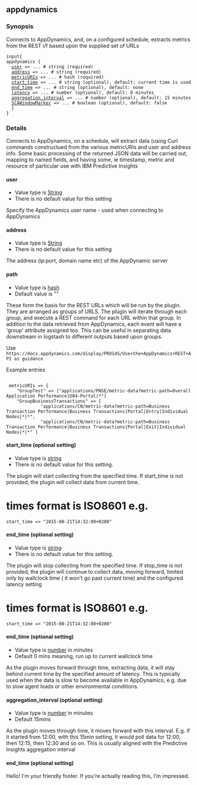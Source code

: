 <html>
<head>
<meta charset="UTF-8">
<title>Logstash for SCAPI - input appdynamics</title>
<link rel="stylesheet" href="http://logstash.net/style.css">
</head>
<body>
<div class="container">
<div class="header">

<!--main content goes here, yo!-->
<div class="content_wrapper">
<h2>appdynamics</h2>
<h3> Synopsis </h3>
Connects to AppDynamics, and, on a configured schedule, extracts metrics from the REST i/f based upon the supplied set of URLs
<pre><code>input{
appdynamics {
  <a href="#user">user</a> => ... # string (required)
  <a href="#address">address</a> => ... # string (required)
  <a href="#metricURIs">metricURIs</a> => ... # hash (required)
  <a href="start_time">start_time</a> => ... # string (optional), default: current time is used
  <a href="end_time">end_time</a> => ... # string (optional), default: none
  <a href="latency">latency</a> => ... # number (optional), default: 0 minutes
  <a href="aggregation_interval">aggregation_interval</a> => ... # number (optional), default: 15 minutes
  <a href="SCAWindowMarker">SCAWindowMarker</a> => ... # boolean (optional), default: false
  }
}
</code></pre>
<h3> Details </h3>
Connects to AppDynamics, on a schedule, will extract data (using Curl commands constructued from the various metricURIs and user and address info.  Some basic processing of the returned JSON data will be carried out, mapping to named fields, and having some, ie timestamp, metric and resource of particular use with IBM Predictive Insights
<h4>
<a name="user">
user
</a>
</h4>
<ul>
<li> Value type is <a href="http://logstash.net/docs/1.4.2/configuration#string">String</a> </li>
<li> There is no default value for this setting </li>
</ul>
<p>Specify the AppDynamics user name - used when connecting to AppDynamics</p>
<h4>
<a name="address">
address
</a>
</h4>
<ul>
<li> Value type is <a href="http://logstash.net/docs/1.4.2/configuration#string">String</a> </li>
<li> There is no default value for this setting</li>
</ul>
<p>
The address (ip:port, domain name etc) of the AppDynamic server
</p>
<h4>
<a name="metricURIs">
path
</a>
</h4>
<ul>
<li> Value type is <a href="http://logstash.net/docs/1.4.2/configuration#hash">hash</a> </li>
<li> Default value is "" </li>
</ul>
<p>
These form the basis for the REST URLs which will be run by the plugin. They are arranged as groups of URLS. The plugin will iterate through each group, and execute a REST command for each URL within that group. In addition to the data retrieved from AppDynamics, each event will have a 'group' attribute assigned too. This can be useful in separating data downstream in logstash to different outputs based upon groups.
<p>Use
<code>https://docs.appdynamics.com/display/PRO14S/Use+the+AppDynamics+REST+API as guidance</code>
<p>Example entries</p>
<pre><code>
 metricURIs => {
    "GroupTest" => ["applications/PNSE/metric-data?metric-path=Overall Application Performance|D84-Portal|*"]
    "GroupBusinessTransactions" => [
             "applications/CN/metric-data?metric-path=Business Transaction Performance|Business Transactions|Portal|Entry|Individual Nodes|*|*",
             "applications/CN/metric-data?metric-path=Business Transaction Performance|Business Transactions|Portal|Exit|Individual Nodes|*|*" ]
</code></pre>
</p>
<h4>
<a name="start_time">
start_time (optional setting)
</a>
</h4>
<ul>
<li> Value type is <a href="http://logstash.net/docs/1.4.2/configuration#string">string</a> </li>
<li> There is no default value for this setting. </li>
</ul>
<p>
The plugin will start collecting from the specified time.  If start_time is not provided, the plugin will collect data from current time.

   # times format is  ISO8601 e.g.
<code>start_time => "2015-08-21T14:32:00+0200"</code>
</p>

<h4>
<a name="end_time">
end_time (optional setting)
</a>
</h4>
<ul>
<li> Value type is <a href="http://logstash.net/docs/1.4.2/configuration#string">string</a> </li>
<li> There is no default value for this setting. </li>
</ul>
<p>
The plugin will stop collecting from the specified time.  If stop_time is not provided, the plugin will continue to collect data, moving forward, limited only by wallclock time ( it won't go past current time) and the configured latency setting

   # times format is  ISO8601 e.g.
<code>start_time => "2015-08-21T14:32:00+0200"</code>
</p>
<h4>
<a name="latency">
end_time (optional setting)
</a>
</h4>
<ul>
<li> Value type is <a href="http://logstash.net/docs/1.4.2/configuration#number">number</a> in minutes </li>
<li> Default 0 mins meaning, run up to current wallclock time</li>
</ul>
<p>
As the plugin moves forward through time, extracting data, it will stay behind current time by the specified amount of latency. This is typically used when the data is slow to become available in AppDynamics, e.g. due to slow agent loads or other environmental conditions.
</p>

<h4>
<a name="aggregation_interval">
aggregation_interval (optional setting)
</a>
</h4>
<ul>
<li> Value type is <a href="http://logstash.net/docs/1.4.2/configuration#number">number</a> in minutes </li>
<li> Default 15mins </li>
</ul>
<p>
As the plugin moves through time, it moves forward with this interval. E.g. if it started from 12:00, with this 15min setting, it would poll data for 12:00, then 12:15, then 12:30 and so on. This is usually aligned with the Predictive Insights aggregation interval
</p>
<h4>
<a name="SCAWindowMarker">
end_time (optional setting)
</a>
</h4>

</div>
<!--closes main container div-->
<div class="clear">
</div>
<div class="footer">
<p>
Hello! I'm your friendly footer. If you're actually reading this, I'm impressed.
</p>
</div>
<noscript>
<div style="display:inline;">
<img height="1" width="1" style="border-style:none;" alt="" src="//googleads.g.doubleclick.net/pagead/viewthroughconversion/985891458/?value=0&amp;guid=ON&amp;script=0"/>
</div>
</noscript>
<script src="/js/patch.js?1.4.2"></script>
</body>
</html>
